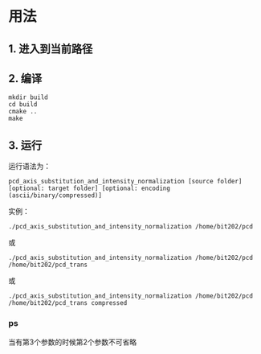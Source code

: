 # 用法
## 1. 进入到当前路径
## 2. 编译
```
mkdir build
cd build
cmake ..
make
```
## 3. 运行
运行语法为：
```
pcd_axis_substitution_and_intensity_normalization [source folder] [optional: target folder] [optional: encoding (ascii/binary/compressed)]
```
实例：
```
./pcd_axis_substitution_and_intensity_normalization /home/bit202/pcd
```
或
```
./pcd_axis_substitution_and_intensity_normalization /home/bit202/pcd /home/bit202/pcd_trans
```
或
```
./pcd_axis_substitution_and_intensity_normalization /home/bit202/pcd /home/bit202/pcd_trans compressed
```
### ps
当有第3个参数的时候第2个参数不可省略